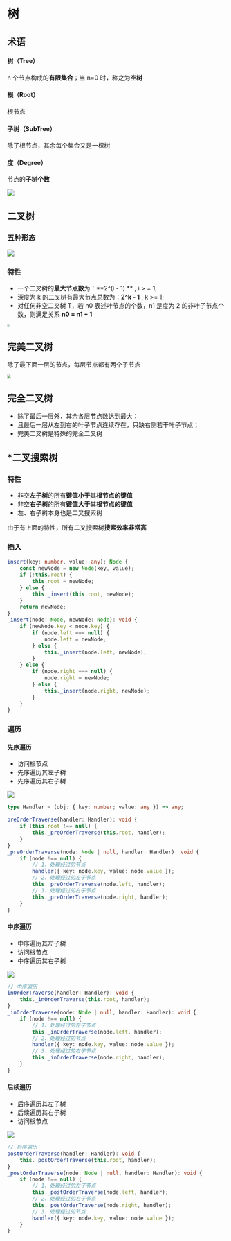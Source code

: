 # 树

## 术语

#### 树（Tree）

n 个节点构成的**有限集合**；当 n=0 时，称之为**空树**

#### 根（Root）

根节点

#### 子树（SubTree）

除了根节点，其余每个集合又是一棵树

#### 度（Degree）

节点的**子树个数**

![](https://gitee.com/sjy666666/image-host/raw/master/img/image-20211221235609908.png)

## 二叉树

### 五种形态

![](https://gitee.com/sjy666666/image-host/raw/master/img/image-20211221233309184.png)

### 特性

- 一个二叉树的**最大节点数**为：**2^(i - 1) ** , i > = 1;
- 深度为 k 的二叉树有最大节点总数为：**2^k - 1** , k >= 1;
- 对任何非空二叉树 T，若 n0 表述叶节点的个数，n1 是度为 2 的非叶子节点个数，则满足关系 **n0 = n1 + 1**

<img src="https://gitee.com/sjy666666/image-host/raw/master/img/image-20211221234423553.png" style="zoom: 33%;" />

## 完美二叉树

除了最下面一层的节点，每层节点都有两个子节点

<img src="https://gitee.com/sjy666666/image-host/raw/master/img/image-20211221234649407.png" style="zoom:50%;" />

## 完全二叉树

- 除了最后一层外，其余各层节点数达到最大；
- 且最后一层从左到右的叶子节点连续存在，只缺右侧若干叶子节点；
- 完美二叉树是特殊的完全二叉树

## \*二叉搜索树

### 特性

- 非空**左子树**的所有**键值小于**其**根节点的键值**
- 非空**右子树**的所有**键值大于**其**根节点的键值**
- 左、右子树本身也是二叉搜索树

由于有上面的特性，所有二叉搜索树**搜索效率非常高**

### 插入

```typescript
insert(key: number, value: any): Node {
    const newNode = new Node(key, value);
    if (!this.root) {
        this.root = newNode;
    } else {
        this._insert(this.root, newNode);
    }
    return newNode;
}
_insert(node: Node, newNode: Node): void {
    if (newNode.key < node.key) {
        if (node.left === null) {
            node.left = newNode;
        } else {
            this._insert(node.left, newNode);
        }
    } else {
        if (node.right === null) {
            node.right = newNode;
        } else {
            this._insert(node.right, newNode);
        }
    }
}
```

### 遍历

#### 先序遍历

- 访问根节点
- 先序遍历其左子树
- 先序遍历其右子树

![](https://gitee.com/sjy666666/image-host/raw/master/img/image-20211222204850280.png)

```typescript
type Handler = (obj: { key: number; value: any }) => any;

preOrderTraverse(handler: Handler): void {
    if (this.root !== null) {
        this._preOrderTraverse(this.root, handler);
    }
}
_preOrderTraverse(node: Node | null, handler: Handler): void {
    if (node !== null) {
        // 1、处理经过的节点
        handler({ key: node.key, value: node.value });
        // 2、处理经过的左子节点
        this._preOrderTraverse(node.left, handler);
        // 3、处理经过的右子节点
        this._preOrderTraverse(node.right, handler);
    }
}
```

#### 中序遍历

- 中序遍历其左子树
- 访问根节点
- 中序遍历其右子树

![](https://gitee.com/sjy666666/image-host/raw/master/img/image-20211222223904850.png)

```typescript
// 中序遍历
inOrderTraverse(handler: Handler): void {
    this._inOrderTraverse(this.root, handler);
}
_inOrderTraverse(node: Node | null, handler: Handler): void {
    if (node !== null) {
        // 1、处理经过的左子节点
        this._inOrderTraverse(node.left, handler);
        // 2、处理经过的节点
        handler({ key: node.key, value: node.value });
        // 3、处理经过的右子节点
        this._inOrderTraverse(node.right, handler);
    }
}
```

#### 后续遍历

- 后序遍历其左子树
- 后续遍历其右子树
- 访问根节点

![](https://gitee.com/sjy666666/image-host/raw/master/img/image-20211222230003790.png)

```typescript
// 后序遍历
postOrderTraverse(handler: Handler): void {
    this._postOrderTraverse(this.root, handler);
}
_postOrderTraverse(node: Node | null, handler: Handler): void {
    if (node !== null) {
        // 1、处理经过的左子节点
        this._postOrderTraverse(node.left, handler);
        // 2、处理经过的右子节点
        this._postOrderTraverse(node.right, handler);
        // 3、处理经过的节点
        handler({ key: node.key, value: node.value });
    }
}
```
